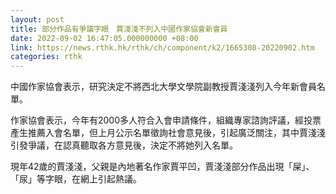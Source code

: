 ```yaml
---
layout: post
title: 部分作品有爭議字眼　賈淺淺不列入中國作家協會新會員
date: 2022-09-02 16:47:05.000000000 +08:00
link: https://news.rthk.hk/rthk/ch/component/k2/1665308-20220902.htm
categories: rthk
---
```


中國作家協會表示，研究決定不將西北大學文學院副教授賈淺淺列入今年新會員名單。

作家協會表示，今年有2000多人符合入會申請條件，組織專家諮詢評議，經投票產生推薦入會名單，但上月公示名單徵詢社會意見後，引起廣泛關注，其中賈淺淺引發爭議，在認真聽取各方意見後，決定不將她列入名單。

現年42歲的賈淺淺，父親是內地著名作家賈平凹，賈淺淺部分作品出現「屎」、「尿」等字眼，在網上引起熱議。

